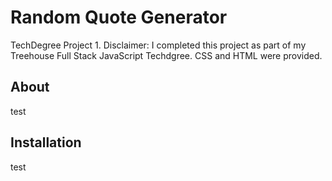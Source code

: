 # Random Quote Generator
TechDegree Project 1.  Disclaimer: I completed this project as part of my Treehouse Full Stack JavaScript Techdgree. CSS and HTML were provided.

## About
test

## Installation
test
